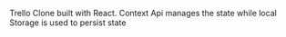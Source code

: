 Trello Clone built with React. Context Api manages the state while local Storage is used to persist state
